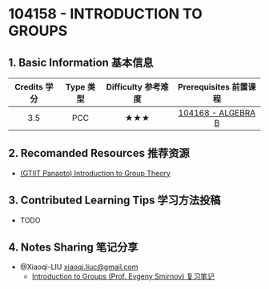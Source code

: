 # 104158 - INTRODUCTION TO GROUPS

## 1. Basic Information 基本信息

| Credits 学分 | Type 类型 | Difficulty 参考难度 |      Prerequisites 前置课程      |
| :----------: | :-------: | :-----------------: | :------------------------------: |
|     3.5      |    PCC    |         ★★★         | [104168 - ALGEBRA B](./alg-b.md) |

## 2. Recomanded Resources 推荐资源

-   [(GTIIT Panaoto) Introduction to Group Theory](https://panopto.gtiit.edu.cn/Panopto/Pages/Sessions/List.aspx#folderID=%22b767a905-955f-4278-9c99-ab8d00c977de%22)

## 3. Contributed Learning Tips 学习方法投稿

-   TODO

## 4. Notes Sharing 笔记分享

-   @Xiaoqi-LIU <xiaoqi.liuc@gmail.com>
    -   [Introduction to Groups (Prof. Evgeny Smirnov) 复习笔记](https://drive.google.com/file/d/1f4NnQqHVmysrW0HCuZjBk7XSeYXSDovL/view?usp=share_link)